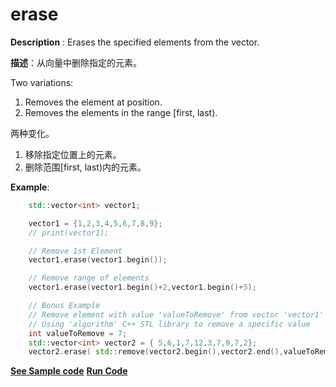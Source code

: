# erase

**Description** : Erases the specified elements from the vector.

**描述**：从向量中删除指定的元素。

Two variations:

1. Removes the element at position.
2. Removes the elements in the range [first, last).

两种变化。

1. 移除指定位置上的元素。
2. 删除范围[first, last)内的元素。

**Example**:
```cpp
    std::vector<int> vector1;

    vector1 = {1,2,3,4,5,6,7,8,9};
    // print(vector1);

    // Remove 1st Element
    vector1.erase(vector1.begin());

    // Remove range of elements
    vector1.erase(vector1.begin()+2,vector1.begin()+5);

    // Bonus Example
    // Remove element with value 'valueToRemove' from vector 'vector1'
    // Using 'algorithm' C++ STL library to remove a specific value
    int valueToRemove = 7;
    std::vector<int> vector2 = { 5,6,1,7,12,3,7,9,7,2};
    vector2.erase( std::remove(vector2.begin(),vector2.end(),valueToRemove),vector2.end());

```
**[See Sample code](../snippets/vector/erase.cpp)**
**[Run Code](https://rextester.com/XWYI46957)**
